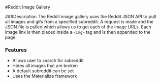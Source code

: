 #Reddit Image Gallery

###Description
The Reddit image gallery uses the Reddit JSON API to pull all images and gifs from a specified subreddit. A request is made and the JSON file is pulled which allows us to get each of the image URLs. Each image link is then placed inside a `<img>` tag and is then appended to the page.

### Features
- Allows user to search for subreddit
- Hides all images that are broken
- A default subreddit can be set
- Uses the Materialize framework
